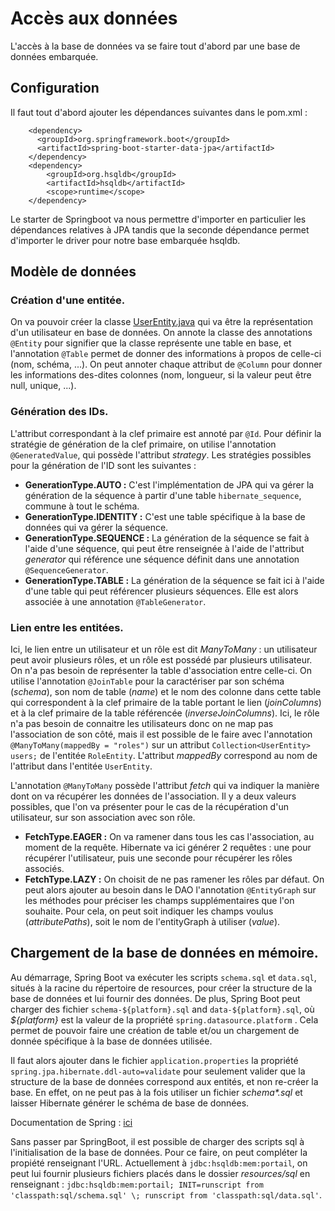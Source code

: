 # Accès aux données

L'accès à la base de données va se faire tout d'abord par une base de données embarquée.

## Configuration
Il faut tout d'abord ajouter les dépendances suivantes dans le pom.xml :
```
    <dependency>
      <groupId>org.springframework.boot</groupId>
      <artifactId>spring-boot-starter-data-jpa</artifactId>
    </dependency>
    <dependency>
        <groupId>org.hsqldb</groupId>
        <artifactId>hsqldb</artifactId>
        <scope>runtime</scope>
    </dependency>
```
Le starter de Springboot va nous permettre d'importer en particulier les dépendances relatives à JPA tandis que la seconde dépendance permet d'importer le driver pour notre base 
embarquée hsqldb.

## Modèle de données
### Création d'une entitée.
On va pouvoir créer la classe [UserEntity.java](../../../master/src/main/java/fr/deroffal/portail/authentification/entity/UserEntity.java) qui va être la représentation d'un utilisateur en 
base de données. On annote la classe des annotations `@Entity` pour signifier que la classe représente une table en base, et l'annotation `@Table` permet de donner des informations à 
propos de celle-ci (nom, schéma, ...). On peut annoter chaque attribut de `@Column` pour donner les informations des-dites colonnes (nom, longueur, si la valeur peut être null, unique, ...). 

### Génération des IDs.
L'attribut correspondant à la clef primaire est annoté par `@Id`. Pour définir la stratégie de génération de la clef primaire, on utilise l'annotation `@GeneratedValue`, qui possède 
l'attribut *strategy*. Les stratégies possibles pour la génération de l'ID sont les suivantes : 
 * **GenerationType.AUTO :** C'est l'implémentation de JPA qui va gérer la génération de la séquence à partir d'une table `hibernate_sequence`, commune à tout le schéma.
 * **GenerationType.IDENTITY :** C'est une table spécifique à la base de données qui va gérer la séquence.
 * **GenerationType.SEQUENCE :** La génération de la séquence se fait à l'aide d'une séquence, qui peut être renseignée à l'aide de l'attribut *generator* qui référence une séquence 
 définit dans une annotation `@SequenceGenerator`.
 * **GenerationType.TABLE :** La génération de la séquence se fait ici à l'aide d'une table qui peut référencer plusieurs séquences. Elle est alors associée à une annotation 
 `@TableGenerator`.
 
### Lien entre les entitées.
Ici, le lien entre un utilisateur et un rôle est dit *ManyToMany* : un utilisateur peut avoir plusieurs rôles, et un rôle est possédé par plusieurs utilisateur. On n'a pas besoin de 
représenter la table d'association entre celle-ci. On utilise l'annotation `@JoinTable` pour la caractériser par son schéma (*schema*), son nom de table (*name*) et le nom des colonne dans 
cette table qui correspondent à la clef primaire de la table portant le lien (*joinColumns*) et à la clef primaire de la table référencée (*inverseJoinColumns*). Ici, le rôle n'a pas 
besoin de connaitre les utilisateurs donc on ne map pas l'association de son côté, mais il est possible de le faire avec l'annotation `	@ManyToMany(mappedBy = "roles")` sur un attribut 
`Collection<UserEntity> users;` de l'entitée `RoleEntity`. L'attribut *mappedBy* correspond au nom de l'attribut dans l'entitée `UserEntity`.

L'annotation `@ManyToMany` possède l'attribut *fetch* qui va indiquer la manière dont on va récupérer les données de l'association. Il y a deux valeurs possibles, que l'on va présenter 
pour le cas de la récupération d'un utilisateur, sur son association avec son rôle.
 * **FetchType.EAGER :** On va ramener dans tous les cas l'association, au moment de la requête. Hibernate va ici générer 2 requêtes : une pour récupérer l'utilisateur, puis une seconde 
 pour récupérer les rôles associés.
 * **FetchType.LAZY :** On choisit de ne pas ramener les rôles par défaut. On peut alors ajouter au besoin dans le DAO l'annotation `@EntityGraph` sur les méthodes pour préciser les 
 champs supplémentaires que l'on souhaite. Pour cela, on peut soit indiquer les champs voulus (*attributePaths*), soit le nom de l'entityGraph à utiliser (*value*).

## Chargement de la base de données en mémoire.
Au démarrage, Spring Boot va exécuter les scripts `schema.sql` et `data.sql`, situés à la racine du répertoire de resources, pour créer la structure de la base de données et lui fournir 
des données. De plus, Spring Boot peut charger des fichier `schema-${platform}.sql` and `data-${platform}.sql`, où *${platform}* est la valeur de la propriété `spring.datasource.platform`
. Cela permet de pouvoir faire une création de table et/ou un chargement de donnée spécifique à la base de données utilisée.

Il faut alors ajouter dans le fichier `application.properties` la propriété `spring.jpa.hibernate.ddl-auto=validate` pour seulement valider que la structure de la base de données 
correspond aux entités, et non re-créer la base. En effet, on ne peut pas à la fois utiliser un fichier *schema\*.sql* et laisser Hibernate générer le schéma de base de données.

Documentation de Spring : [ici](https://docs.spring.io/spring-boot/docs/current/reference/html/howto-database-initialization.html#howto-initialize-a-database-using-spring-jdbc)

Sans passer par SpringBoot, il est possible de charger des scripts sql à l'initialisation de la base de données. Pour ce faire, on peut compléter la propiété renseignant l'URL. Actuellement à `jdbc:hsqldb:mem:portail`, on peut lui fournir plusieurs fichiers placés dans le dossier *resources/sql* en renseignant : `jdbc:hsqldb:mem:portail; INIT=runscript from 'classpath:sql/schema.sql' \; runscript from 'classpath:sql/data.sql'`.
